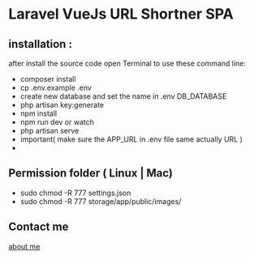 # Laravel VueJs URL Shortner SPA

## installation :
after install the source code open Terminal to use these command line:
- composer install
- cp .env.example .env
- create new database and set the name in .env DB_DATABASE
- php artisan key:generate
- npm install
- npm run dev or watch
- php artisan serve
- important( make sure the APP_URL in .env file same actually URL )
- 
## Permission folder ( Linux | Mac)
- sudo chmod -R 777 settings.json
- sudo chmod -R 777 storage/app/public/images/

## Contact me
<a href='http://imtiaz.xyz' target="_blank">about me</a>
